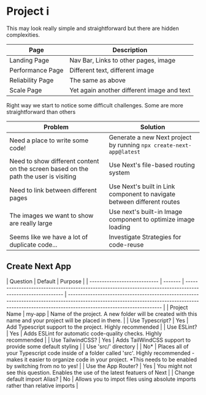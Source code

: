 # Project i

This may look really simple and straightforward but there are hidden complexities.

| Page             | Description                                |
| ---------------- | ------------------------------------------ |
| Landing Page     | Nav Bar, Links to other pages, image       |
| Performance Page | Different text, different image            |
| Reliability Page | The same as above                          |
| Scale Page       | Yet again another different image and text |

Right way we start to notice some difficult challenges. Some are more straightforward than others

| Problem                                                                             | Solution                                                                |
| ----------------------------------------------------------------------------------- | ----------------------------------------------------------------------- |
| Need a place to write some code!                                                    | Generate a new Next project by running `npx create-next-app@latest`     |
| Need to show different content on the screen based on the path the user is visiting | Use Next's file-based routing system                                    |
| Need to link between different pages                                                | Use Next's built in Link component to navigate between different routes |
| The images we want to show are really large                                         | Use next's built-in Image component to optimize image loading           |
| Seems like we have a lot of duplicate code...                                       | Investigate Strategies for code-reuse                                   |

## Create Next App

| Question                     | Default | Purpose                                                                                                    |
| ---------------------------- | ------- | ---------------------------------------------------------------------------------------------------------- | -------------------------------------------------------------------------------------------------------------------------------------------------------------------------------------------------- |
| Project Name                 | my-app  | Name of the project. A new folder will be created with this name and your project will be placed in there. |
| Use Typescript?              | Yes     | Add Typescript support to the project. Highly recommended                                                  |
| Use ESLint?                  | Yes     | Adds ESLint for automatic code-quality checks. Highly recommended                                          |
| Use TailwindCSS?             | Yes     | Adds TailWindCSS support to provide some default styling                                                   |
| Use 'src/' directory         |         | No\*                                                                                                       | Places all of your Typescript code inside of a folder called 'src'. Highly recommended - makes it easier to organize code in your project. \*This needs to be enabled by switching from no to yes! |
| Use the App Router?          | Yes     | You might not see this question. Enables the use of the latest featuers of Next                            |
| Change default import Alias? | No      | Allows you to impot files using absolute imports rather than relative imports                              |
